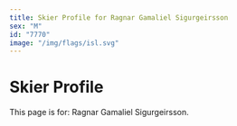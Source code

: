```yaml
---
title: Skier Profile for Ragnar Gamaliel Sigurgeirsson
sex: "M"
id: "7770"
image: "/img/flags/isl.svg" 
---
```


# Skier Profile

This page is for: Ragnar Gamaliel Sigurgeirsson.
    